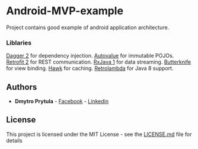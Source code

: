 # Android-MVP-example

Project contains good example of android application architecture.

### Liblaries
[Dagger 2](https://github.com/google/dagger) for dependency injection.
[Autovalue](https://github.com/google/auto) for immutable POJOs.
[Retrofit 2](http://square.github.io/retrofit/) for REST communication.
[RxJava 1](https://github.com/ReactiveX/RxJava) for data streaming.
[Butterknife](http://jakewharton.github.io/butterknife/) for view binding.
[Hawk](https://github.com/orhanobut/hawk) for caching.
[Retrolambda](https://github.com/evant/gradle-retrolambda) for Java 8 support.

## Authors

* **Dmytro Prytula** - [Facebook](https://www.facebook.com/profile.php?id=100007592808519) - [Linkedin](https://www.linkedin.com/in/prituladima/)

## License

This project is licensed under the MIT License - see the [LICENSE.md](LICENSE.md) file for details

